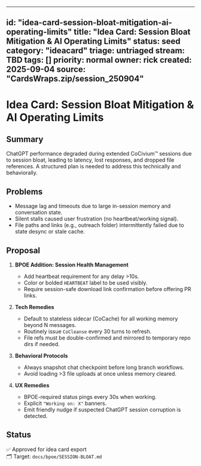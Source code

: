 <!-- status: stub; target: 150+ words -->
---
id: "idea-card-session-bloat-mitigation-ai-operating-limits"
title: "Idea Card: Session Bloat Mitigation & AI Operating Limits"
status: seed
category: "ideacard"
triage: untriaged
stream: TBD
tags: []
priority: normal
owner: rick
created: 2025-09-04
source: "CardsWraps.zip/session_250904"
---
# Idea Card: Session Bloat Mitigation & AI Operating Limits

## Summary
ChatGPT performance degraded during extended CoCivium™ sessions due to session bloat, leading to latency, lost responses, and dropped file references. A structured plan is needed to address this technically and behaviorally.

## Problems
- Message lag and timeouts due to large in-session memory and conversation state.
- Silent stalls caused user frustration (no heartbeat/working signal).
- File paths and links (e.g., outreach folder) intermittently failed due to state desync or stale cache.

## Proposal
1. **BPOE Addition: Session Health Management**
   - Add heartbeat requirement for any delay >10s.
   - Color or bolded `HEARTBEAT` label to be used visibly.
   - Require session-safe download link confirmation before offering PR links.

2. **Tech Remedies**
   - Default to stateless sidecar (CoCache) for all working memory beyond N messages.
   - Routinely issue `CoCleanse` every 30 turns to refresh.
   - File refs must be double-confirmed and mirrored to temporary repo dirs if needed.

3. **Behavioral Protocols**
   - Always snapshot chat checkpoint before long branch workflows.
   - Avoid loading >3 file uploads at once unless memory cleared.

4. **UX Remedies**
   - BPOE-required status pings every 30s when working.
   - Explicit `"Working on: X"` banners.
   - Emit friendly nudge if suspected ChatGPT session corruption is detected.

## Status
✅ Approved for idea card export  
🗂 Target: `docs/bpoe/SESSION-BLOAT.md`



